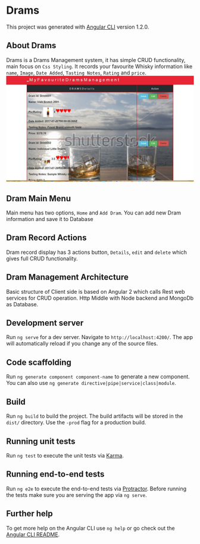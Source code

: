 # Drams

This project was generated with [Angular CLI](https://github.com/angular/angular-cli) version 1.2.0.

## About Drams

Drams is a Drams Management system, it has simple CRUD functionality, main focus on `Css Styling`. It records your favourite Whisky information like `name`, `Image`, `Date Added`, `Tasting Notes`, `Rating` and `price`.
![Drams01](Drams01.jpg)

## Dram Main Menu 

Main menu has two options, 	`Home` and `Add Dram`. You can add new Dram information and save it to Database  

## Dram Record Actions

Dram record display has 3 actions button, `Details`, `edit` and `delete` which gives full CRUD functionality.

## Dram Management Architecture

Basic structure of Client side is based on Angular 2 which calls Rest web services for CRUD operation. Http Middle with Node backend and MongoDb as Database.

## Development server

Run `ng serve` for a dev server. Navigate to `http://localhost:4200/`. The app will automatically reload if you change any of the source files.

## Code scaffolding

Run `ng generate component component-name` to generate a new component. You can also use `ng generate directive|pipe|service|class|module`.

## Build

Run `ng build` to build the project. The build artifacts will be stored in the `dist/` directory. Use the `-prod` flag for a production build.

## Running unit tests

Run `ng test` to execute the unit tests via [Karma](https://karma-runner.github.io).

## Running end-to-end tests

Run `ng e2e` to execute the end-to-end tests via [Protractor](http://www.protractortest.org/).
Before running the tests make sure you are serving the app via `ng serve`.

## Further help

To get more help on the Angular CLI use `ng help` or go check out the [Angular CLI README](https://github.com/angular/angular-cli/blob/master/README.md).
